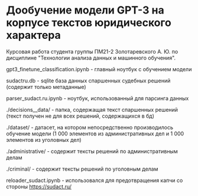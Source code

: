 # Дообучение модели GPT-3 на корпусе текстов юридического характера
Курсовая работа студента группы ПМ21-2 Золотаревского А. Ю. по дисциплине "Технологии анализа данных и машинного обучения".

gpt3_finetune_classification.ipynb - главный ноутбук с обучением модели

sudactru.db - sqlite база данных спаршенных судебных решений (содержит только метаданные)

parser_sudact.ru.ipynb - ноутбук, использованный для парсинга данных

./decisions__data/ - папка, содержащая текст спаршенных решений (текст получен не для всех решений, содержащихся в бд)

./dataset/ - датасет, на котором непосредственно производилось обучение модели (1 000 элементов из административных дел и 1 000 элементов из уголовных дел)

./administrative/ - содержит тексты решений по административным делам

./criminal/ - содержит тексты решений по уголовным делам

reloader_sudact.ipynb - использовался для предотвращения капчи со стороны https://sudact.ru/


